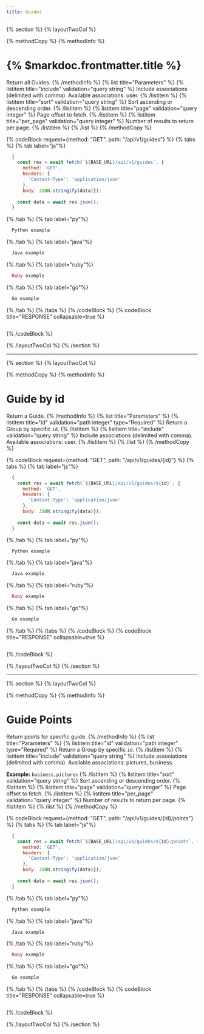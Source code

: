 ```yaml
---
title: Guides
---
```

{% section %}
{% layoutTwoCol %}

{% methodCopy %}
{% methodInfo %}
  # {% $markdoc.frontmatter.title %}
  Return all Guides.
{% /methodInfo %}
{% list title="Parameters" %}
  {% listitem title="include" validation="query string" %}
  Include associations (delimited with comma). Available associations: user.
  {% /listitem %}
  {% listitem title="sort" validation="query string" %}
  Sort ascending or descending order.
  {% /listitem %}
  {% listitem title="page" validation="query integer" %}
  Page offset to fetch.
  {% /listitem %}
  {% listitem title="per_page" validation="query integer" %}
  Number of results to return per page.
  {% /listitem %}
{% /list %}
{% /methodCopy %}

{% codeBlock request={method: "GET", path: "/api/v1/guides"} %}
{% tabs %}
  {% tab label="js"%}
  ```js
    {
      const res = await fetch(`${BASE_URL}/api/v1/guides`, {
        method: 'GET',
        headers: {
          'Content-Type': 'application/json'
        },
        body: JSON.stringify(data)});
        
      const data = await res.json();
    }
  ```
  {% /tab %}
  {% tab label="py"%}
  ```py
    Python example
  ```
  {% /tab %}
  {% tab label="java"%}
  ```java
    Java example
  ```
  {% /tab %}
  {% tab label="ruby"%}
  ```ruby
    Ruby example
  ```
  {% /tab %}
  {% tab label="go"%}
  ```go
    Go example
  ```
  {% /tab %}
{% /tabs %}
{% /codeBlock %}
{% codeBlock title="RESPONSE" collapsable=true %}
  ```json
  ```
{% /codeBlock %}  

{% /layoutTwoCol %}
{% /section %}

- - -

{% section %}
{% layoutTwoCol %}

{% methodCopy %}
{% methodInfo %}
  # Guide by id
  Return a Guide.
{% /methodInfo %}
{% list title="Parameters" %}
  {% listitem title="id" validation="path integer" type="Required" %}
  Return a Group by specific `id`.
  {% /listitem %}
  {% listitem title="include" validation="query string" %}
  Include associations (delimited with comma). Available associations: user.
  {% /listitem %}
{% /list %}
{% /methodCopy %}

{% codeBlock request={method: "GET", path: "/api/v1/guides/{id}"} %}
{% tabs %}
  {% tab label="js"%}
  ```js
    {
      const res = await fetch(`${BASE_URL}/api/v1/guides/${id}`, {
        method: 'GET',
        headers: {
          'Content-Type': 'application/json'
        },
        body: JSON.stringify(data)});
        
      const data = await res.json();
    }
  ```
  {% /tab %}
  {% tab label="py"%}
  ```py
    Python example
  ```
  {% /tab %}
  {% tab label="java"%}
  ```java
    Java example
  ```
  {% /tab %}
  {% tab label="ruby"%}
  ```ruby
    Ruby example
  ```
  {% /tab %}
  {% tab label="go"%}
  ```go
    Go example
  ```
  {% /tab %}
{% /tabs %}
{% /codeBlock %}
{% codeBlock title="RESPONSE" collapsable=true %}
  ```json
  ```
{% /codeBlock %}  

{% /layoutTwoCol %}
{% /section %}

- - -

{% section %}
{% layoutTwoCol %}

{% methodCopy %}
{% methodInfo %}
  # Guide Points
  Return points for specific guide.
{% /methodInfo %}
{% list title="Parameters" %}
  {% listitem title="id" validation="path integer" type="Required" %}
  Return a Group by specific `id`.
  {% /listitem %}
  {% listitem title="include" validation="query string" %}
  Include associations (delimited with comma). Available associations: pictures, business.

  **Example:** `business,pictures`
  {% /listitem %}
  {% listitem title="sort" validation="query string" %}
  Sort ascending or descending order.
  {% /listitem %}
  {% listitem title="page" validation="query integer" %}
  Page offset to fetch.
  {% /listitem %}
  {% listitem title="per_page" validation="query integer" %}
  Number of results to return per page.
  {% /listitem %}
{% /list %}
{% /methodCopy %}

{% codeBlock request={method: "GET", path: "/api/v1/guides/{id}/points"} %}
{% tabs %}
  {% tab label="js"%}
  ```js
    {
      const res = await fetch(`${BASE_URL}/api/v1/guides/${id}/points`, {
        method: 'GET',
        headers: {
          'Content-Type': 'application/json'
        },
        body: JSON.stringify(data)});
        
      const data = await res.json();
    }
  ```
  {% /tab %}
  {% tab label="py"%}
  ```py
    Python example
  ```
  {% /tab %}
  {% tab label="java"%}
  ```java
    Java example
  ```
  {% /tab %}
  {% tab label="ruby"%}
  ```ruby
    Ruby example
  ```
  {% /tab %}
  {% tab label="go"%}
  ```go
    Go example
  ```
  {% /tab %}
{% /tabs %}
{% /codeBlock %}
{% codeBlock title="RESPONSE" collapsable=true %}
  ```json
  ```
{% /codeBlock %}  

{% /layoutTwoCol %}
{% /section %}
